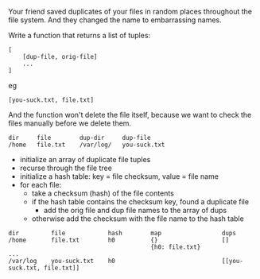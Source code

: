 Your friend saved duplicates of your files in random places throughout the file
system. And they changed the name to embarrassing names.

Write a function that returns a list of tuples:

```
[
    [dup-file, orig-file]
    ...
]
```

eg

```
[you-suck.txt, file.txt]
```

And the function won't delete the file itself, because we want to check the
files manually before we delete them.

```
dir     file        dup-dir     dup-file
/home   file.txt    /var/log/   you-suck.txt
```

- initialize an array of duplicate file tuples
- recurse through the file tree
- initialize a hash table: key = file checksum, value = file name
- for each file:
    - take a checksum (hash) of the file contents
    - if the hash table contains the checksum key, found a duplicate file
        - add the orig file and dup file names to the array of dups
    - otherwise add the checksum with the file name to the hash table

```
dir         file            hash        map                 dups
/home       file.txt        h0          {}                  []
                                        {h0: file.txt}
...
/var/log    you-suck.txt    h0                              [[you-suck.txt, file.txt]]
```















